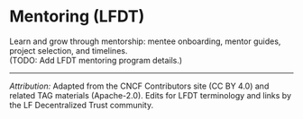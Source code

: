 # Mentoring (LFDT)

Learn and grow through mentorship: mentee onboarding, mentor guides, project selection, and timelines.  
(TODO: Add LFDT mentoring program details.)


---
*Attribution:* Adapted from the CNCF Contributors site (CC BY 4.0) and related TAG materials (Apache-2.0). 
Edits for LFDT terminology and links by the LF Decentralized Trust community.

